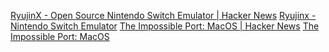 
[RyujinX - Open Source Nintendo Switch Emulator | Hacker News](https://news.ycombinator.com/item?id=37332493)
[Ryujinx - Nintendo Switch Emulator](https://ryujinx.org/)
[The Impossible Port: MacOS | Hacker News](https://news.ycombinator.com/item?id=33748949)
[The Impossible Port: MacOS](https://blog.ryujinx.org/the-impossible-port-macos/)
